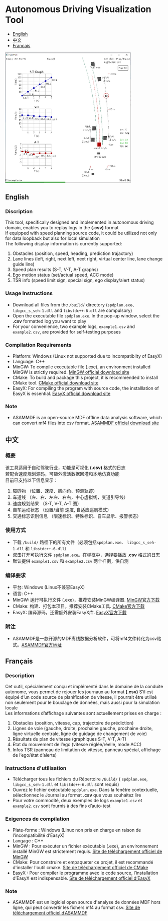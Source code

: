 # Autonomous Driving Visualization Tool
- [English](#english)
- [中文](#中文)
- [Français](#français)
<img src="build/example_img.png" width="400">  

## English
### Discription
This tool, specifically designed and implemented in autonomous driving domain, enables you to replay logs in the **(.csv)** format  
If equipped with speed planning source code, it could be utilized not only for data loopback but also for local simulation  
The following display information is currently supported:
1. Obstacles (position, speed, heading, prediction trajactory)
2. Lane lines (left, right, next left, next right, virtual center line, lane change guide line)
3. Speed plan results (S-T, V-T, A-T graphs)
4. Ego motion status (set/actual speed, ACC mode)
5. TSR info (speed limit sign, special sign, ego display/alert status)
### Usage Instructions
- Download all files from the ` /build/ ` directory (` spdplan.exe `、 ` libgcc_s_seh-1.dll ` and ` libstdc++-6.dll ` are compulsory)
- Open the executable file ` spdplan.exe `. In the pop-up window, select the **.csv** formatted log you want to play
- For your convenience, two example logs, ` example1.csv ` and ` example2.csv `, are provided for self-testing purposes
### Compilation Requirements
* Platform: Windows (Linux not supported due to incompatiblity of EasyX)
* Language: C++
* MinGW: To compile executable file (.exe), an environment installed MinGW is strictly required. [MinGW official download site](https://github.com/niXman/mingw-builds-binaries/releases/tag/13.2.0-rt_v11-rev1)
* CMake: To build and package this project, it is recommended to install CMake tool. [CMake official download site](https://cmake.org/download/)
* EasyX: For compiling the program with source code, the installlation of EasyX is essential. [EasyX official download site](https://codebus.cn/bestans/easyx-for-mingw)
### Note
* ASAMMDF is an open-source MDF offline data analysis software, which can convert mf4 files into csv format. [ASAMMDF official download site](https://github.com/danielhrisca/asammdf)

## 中文
### 概要
该工具适用于自动驾驶行业，功能是可视化 **(.csv)** 格式的日志  
若配合速度规划源码，可额外激活数据回灌和本地仿真功能  
目前已支持以下信息显示：
1. 障碍物 （位置、速度、航向角、预测轨迹）
2. 车道线 （左、右、左左、右右，中心虚拟线，变道引导线）
3. 速度规划结果 （S-T, V-T, A-T 图）
4. 自车运动状态 （设置/当前 速度, 自适应巡航模式）
5. 交通标志识别信息 （限速标识、特殊标识、自车显示、报警状态）
### 使用方式
- 下载 ` /build/ ` 路径下的所有文件（必须包括` spdplan.exe `、 ` libgcc_s_seh-1.dll ` 和 ` libstdc++-6.dll `）
- 双击打开可执行文件 ` spdplan.exe `。在弹框中，选择要播放 **.csv** 格式的日志
- 默认提供 ` example1.csv ` 和 ` example2.csv ` 两个样例，供自测
### 编译要求
* 平台: Windows (Linux不兼容EasyX)
* 语言: C++
* MinGW: 运行可执行文件 (.exe)，推荐安装MinGW编译器. [MinGW官方下载](https://github.com/niXman/mingw-builds-binaries/releases/tag/13.2.0-rt_v11-rev1)
* CMake: 构建、打包本项目，推荐安装CMake工具. [CMake官方下载](https://cmake.org/download/)
* EasyX: 编译源码，还需额外安装EasyX库. [EasyX官方下载](https://codebus.cn/bestans/easyx-for-mingw)
### 附注
* ASAMMDF是一款开源的MDF离线数据分析软件，可将mf4文件转化为csv格式。[ASAMMDF官方地址](https://github.com/danielhrisca/asammdf)

## Français
### Description
Cet outil, spécialement conçu et implémenté dans le domaine de la conduite autonome, vous permet de rejouer les journaux au format **(.csv)**
S’il est équipé d’un code source de planification de vitesse, il pourrait être utilisé non seulement pour le bouclage de données, mais aussi pour la simulation locale  
Les informations d’affichage suivantes sont actuellement prises en charge :
1. Obstacles (position, vitesse, cap, trajectoire de prédiction)
2. Lignes de voie (gauche, droite, prochaine gauche, prochaine droite, ligne virtuelle centrale, ligne de guidage de changement de voie)
3. Résultats du plan de vitesse (graphiques S-T, V-T, A-T)
4. État du mouvement de l’ego (vitesse réglée/réelle, mode ACC)
5. Infos TSR (panneau de limitation de vitesse, panneau spécial, affichage de l’ego/état d’alerte)
### Instructions d'utilisation
- Télécharger tous les fichiers du Répertoire ` /Build/ ` ( ` spdplan.exe `, ` libgcc_s_seh-1.dll ` et ` libstdc++-6.dll ` sont requis)
- Ouvrez le fichier exécutable ` spdplan.exe `. Dans la fenêtre contextuelle, sélectionnez le Journal au format **.csv** que vous souhaitez lire
- Pour votre commodité, deux exemples de logs ` example1.csv ` et ` example2.csv ` sont fournis à des fins d’auto-test
### Exigences de compilation
* Plate-forme : Windows (Linux non pris en charge en raison de l’incompatibilité d’EasyX)
* Langage : C++
* MinGW : Pour exécuter un fichier exécutable (.exe), un environnement installé MinGW est strictement requis. [Site de téléchargement officiel de MinGW](https://github.com/niXman/mingw-builds-binaries/releases/tag/13.2.0-rt_v11-rev1)
* CMake: Pour construire et empaqueter ce projet, il est recommandé d'installer l'outil cmake. [Site de téléchargement officiel de CMake](https://cmake.org/download/)
* EasyX : Pour compiler le programme avec le code source, l’installation d’EasyX est indispensable. [Site de téléchargement officiel d’EasyX](https://codebus.cn/bestans/easyx-for-mingw)
### Note
* ASAMMDF est un logiciel open source d'analyse de données MDF hors ligne, qui peut convertir les fichers mf4 au format csv. [Site de téléchargement officiel d’ASAMMDF](https://github.com/danielhrisca/asammdf)
